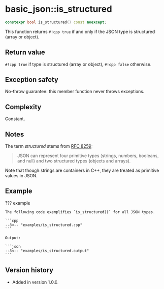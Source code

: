 # basic_json::is_structured

```cpp
constexpr bool is_structured() const noexcept;
```

This function returns `#!cpp true` if and only if the JSON type is structured (array or object).
    
## Return value

`#!cpp true` if type is structured (array or object), `#!cpp false` otherwise.

## Exception safety

No-throw guarantee: this member function never throws exceptions.

## Complexity

Constant.

## Notes

The term *structured* stems from [RFC 8259](https://tools.ietf.org/html/rfc8259):

> JSON can represent four primitive types (strings, numbers, booleans, and null) and two structured types (objects and
> arrays).

Note that though strings are containers in C++, they are treated as primitive values in JSON.

## Example

??? example

    The following code exemplifies `is_structured()` for all JSON types.
    
    ```cpp
    --8<-- "examples/is_structured.cpp"
    ```
    
    Output:
    
    ```json
    --8<-- "examples/is_structured.output"
    ```

## Version history

- Added in version 1.0.0.
